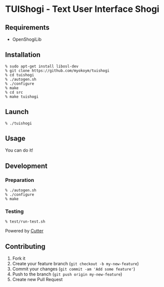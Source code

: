 # TUIShogi - Text User Interface Shogi

## Requirements

  * OpenShogiLib

## Installation

    % sudo apt-get install libosl-dev
    % git clone https://github.com/myokoym/tuishogi
    % cd tuishogi
    % ./autogen.sh
    % ./configure
    % make
    % cd src
    % make tuishogi

## Launch

    % ./tuishogi

## Usage

You can do it!

## Development

### Preparation

    % ./autogen.sh
    % ./configure
    % make

### Testing

    % test/run-test.sh

Powered by [Cutter](http://cutter.sourceforge.net/)

## Contributing

1. Fork it
2. Create your feature branch (`git checkout -b my-new-feature`)
3. Commit your changes (`git commit -am 'Add some feature'`)
4. Push to the branch (`git push origin my-new-feature`)
5. Create new Pull Request
